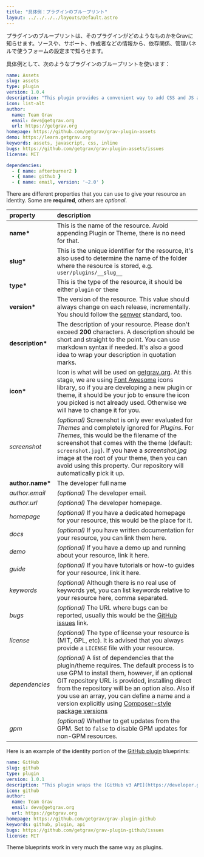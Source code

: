 ```yaml
---
title: "具体例：プラグインのブループリント"
layout: ../../../../layouts/Default.astro
---
```


プラグインのブループリントは、そのプラグインがどのようなものかをGravに知らせます。ソースや、サポート、作成者などの情報から、依存関係、管理パネルで使うフォームの設定まで知らせます。

具体例として、次のようなプラグインのブループリントを使います：

```yaml
name: Assets
slug: assets
type: plugin
version: 1.0.4
description: "This plugin provides a convenient way to add CSS and JS assets directly from your pages."
icon: list-alt
author:
  name: Team Grav
  email: devs@getgrav.org
  url: https://getgrav.org
homepage: https://github.com/getgrav/grav-plugin-assets
demo: https://learn.getgrav.org
keywords: assets, javascript, css, inline
bugs: https://github.com/getgrav/grav-plugin-assets/issues
license: MIT

dependencies:
  - { name: afterburner2 }
  - { name: github }
  - { name: email, version: '~2.0' }
```

There are different properties that you can use to give your resource an identity. Some are **required**, others are _optional_.

| property         | description                                                                                                                                                                                                                                                                                                                                                                                                      |
| :-----           | :-----                                                                                                                                                                                                                                                                                                                                                                                                           |
| __name*__        | This is the name of the resource. Avoid appending Plugin or Theme, there is no need for that.                                                                                                                                                                                                                                                                                                                    |
| __slug*__        | This is the unique identifier for the resource, it's also used to determine the name of the folder where the resource is stored, e.g. `user/plugins/__slug__` |
| __type*__        | This is the type of the resource, it should be either `plugin` or `theme` |
| __version*__     | The version of the resource. This value should always change on each release, incrementally. You should follow the [semver](http://semver.org/) standard, too.                                                                                                                                                                                                                                                   |
| __description*__ | The description of your resource. Please don't exceed **200** characters. A description should be short and straight to the point. You can use markdown syntax if needed. It's also a good idea to wrap your description in quotation marks.                                                                                                                                                                     |
| __icon*__        | Icon is what will be used on [getgrav.org](https://getgrav.org). At this stage, we are using [Font Awesome](https://fontawesome.com/icons) icons library, so if you are developing a new plugin or theme, it should be your job to ensure the icon you picked is not already used. Otherwise we will have to change it for you.                                                                |
| _screenshot_     | _(optional)_ Screenshot is only ever evaluated for _Themes_ and completely ignored for _Plugins_. For _Themes_, this would be the filename of the screenshot that comes with the theme (default: `screenshot.jpg`). If you have a _screenshot.jpg_ image at the root of your theme, then you can avoid using this property. Our repository will automatically pick it up.                                        |
| __author.name*__ | The developer full name                                                                                                                                                                                                                                                                                                                                                                                          |
| _author.email_   | _(optional)_ The developer email.                                                                                                                                                                                                                                                                                                                                                                                |
| _author.url_     | _(optional)_ The developer homepage.                                                                                                                                                                                                                                                                                                                                                                             |
| _homepage_       | _(optional)_ If you have a dedicated homepage for your resource, this would be the place for it.                                                                                                                                                                                                                                                                                                                 |
| _docs_           | _(optional)_ If you have written documentation for your resource, you can link them here.                                                                                                                                                                                                                                                                                                                        |
| _demo_           | _(optional)_ If you have a demo up and running about your resource, link it here.                                                                                                                                                                                                                                                                                                                                |
| _guide_          | _(optional)_ If you have tutorials or how-to guides for your resource, link it here.                                                                                                                                                                                                                                                                                                                             |
| _keywords_       | _(optional)_ Although there is no real use of keywords yet, you can list keywords relative to your resource here, comma separated.                                                                                                                                                                                                                                                                               |
| _bugs_           | _(optional)_ The URL where bugs can be reported, usually this would be the [GitHub issues](https://guides.github.com/features/issues/) link.                                                                                                                                                                                                                                                                     |
| _license_        | _(optional)_ The type of license your resource is (MIT, GPL, etc). It is advised that you always provide a `LICENSE` file with your resource.                                                                                                                                                                                                                                                                    |
| _dependencies_   | _(optional)_ A list of dependencies that the plugin/theme requires.  The default process is to use GPM to install them, however, if an optional GIT repository URL is provided, installing direct from the repository will be an option also. Also if you use an array, you can define a name and a version explicitly using [Composer-style package versions](https://getcomposer.org/doc/articles/versions.md) |
| _gpm_            | _(optional)_ Whether to get updates from the GPM. Set to `false` to disable GPM updates for non-GPM resources. |

Here is an example of the identity portion of the [GitHub plugin](https://github.com/getgrav/grav-plugin-github) blueprints:

```yaml
name: GitHub
slug: github
type: plugin
version: 1.0.1
description: "This plugin wraps the [GitHub v3 API](https://developer.github.com/v3/) and uses the [php-github-api](https://github.com/KnpLabs/php-github-api/) library to add a nice GitHub touch to your Grav pages."
icon: github
author:
  name: Team Grav
  email: devs@getgrav.org
  url: https://getgrav.org
homepage: https://github.com/getgrav/grav-plugin-github
keywords: github, plugin, api
bugs: https://github.com/getgrav/grav-plugin-github/issues
license: MIT
```

Theme blueprints work in very much the same way as plugins.

